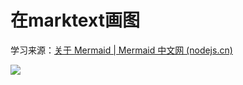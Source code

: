 # 在marktext画图

学习来源：[关于 Mermaid | Mermaid 中文网 (nodejs.cn)](https://mermaid.nodejs.cn/intro/)

![](file://C:%5CUsers%5C%E5%91%A8%E6%B5%94%5CAppData%5CRoaming%5Cmarktext%5Cimages%5C2024-07-22-21-17-26-image.png?msec=1721654246330)